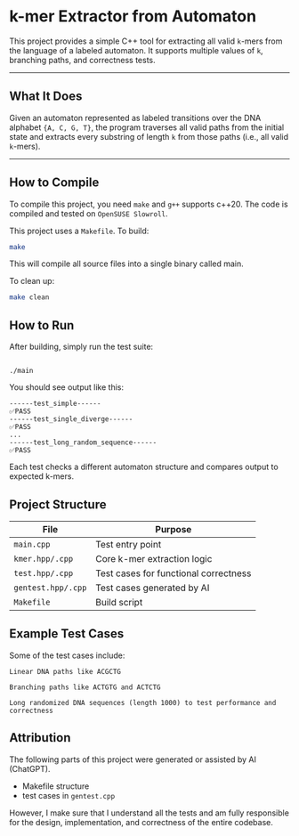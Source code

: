 # k-mer Extractor from Automaton

This project provides a simple C++ tool for extracting all valid `k`-mers from the language of a labeled automaton. It supports multiple values of `k`, branching paths, and correctness tests.

---

## What It Does

Given an automaton represented as labeled transitions over the DNA alphabet `{A, C, G, T}`, the program traverses all valid paths from the initial state and extracts every substring of length `k` from those paths (i.e., all valid `k`-mers).

---

## How to Compile

To compile this project, you need `make` and `g++` supports c++20. The code is compiled and tested on `OpenSUSE Slowroll`.

This project uses a `Makefile`. To build:

```bash
make
```

This will compile all source files into a single binary called main.

To clean up:

```bash
make clean
```

## How to Run

After building, simply run the test suite:

```

./main
```

You should see output like this:

```
------test_simple------
✅PASS
------test_single_diverge------
✅PASS
...
------test_long_random_sequence------
✅PASS
```

Each test checks a different automaton structure and compares output to expected k-mers.

## Project Structure

| File               | Purpose                               |
| ------------------ | ------------------------------------- |
| `main.cpp`         | Test entry point                      |
| `kmer.hpp/.cpp`    | Core k-mer extraction logic           |
| `test.hpp/.cpp`    | Test cases for functional correctness |
| `gentest.hpp/.cpp` | Test cases generated by AI            |
| `Makefile`         | Build script                          |

## Example Test Cases

Some of the test cases include:

    Linear DNA paths like ACGCTG

    Branching paths like ACTGTG and ACTCTG

    Long randomized DNA sequences (length 1000) to test performance and correctness

## Attribution
The following parts of this project were generated or assisted by AI (ChatGPT). 

  * Makefile structure
  * test cases in `gentest.cpp`
  
However, I make sure that I understand all the tests and am fully responsible for the design, implementation, and correctness of the entire codebase.
